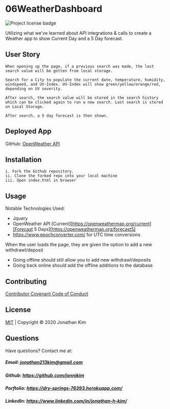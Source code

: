 # 06WeatherDashboard
![Project license badge](https://img.shields.io/badge/license-MIT-brightgreen)

Utilizing what we've learned about API integrations & calls to create a Weather app to show Current Day and a 5 Day forecast.

## User Story
```
When opening up the page, if a previous search was made, the last search value will be gotten from local storage.

Search for a City to populate the current date, temperature, humidity, windspeed, and UV-Index. UV-Index will show green/yellow/orange/red, depending on UV severity.

After search, the search value will be stored in the search history which can be clicked again to run a new search. Last search is stored on Local Storage.

After search, a 5 day forecast is then shown.
```
## Deployed App
GitHub: [OpenWeather API](https://jonnikim.github.io/06WeatherDashboard/)

## Installation
```
i. Fork the Github repository.
ii. Clone the forked repo into your local machine
iii. Open index.html in browser
```

## Usage

Notable Technologies Used:
- Jquery
- OpenWeather API [Current][https://openweathermap.org/current][Forecast 5 Days][https://openweathermap.org/forecast5]
- https://www.epochconverter.com/ for UTC time conversions


When the user loads the page, they are given the option to add a new withdrawl/deposit
* Going offline should still allow you to add new withdrawl/deposits
* Going back online should add the offline additions to the database


## Contributing
[Contributor Covenant Code of Conduct](https://www.contributor-covenant.org/version/2/0/code_of_conduct/code_of_conduct.md)

## License 
[MIT](https://github.com/jonnikim/06WeatherDashboard/blob/master/LICENSE) | Copyright © 2020 Jonathan Kim

## Questions  
Have questions? Contact me at:
##### Email: jonathan213kim@gmail.com
##### Github: https://github.com/jonnikim
##### Porftolio: https://dry-springs-76393.herokuapp.com/
##### LinkedIn: https://www.linkedin.com/in/jonathan-h-kim/
